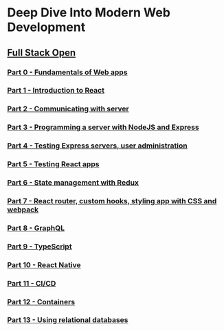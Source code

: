# Deep Dive Into Modern Web Development

## [Full Stack Open](https://fullstackopen.com/en/)

### [Part 0 - Fundamentals of Web apps](https://fullstackopen.com/en/part0)

### [Part 1 - Introduction to React](https://fullstackopen.com/en/part1)

### [Part 2 - Communicating with server](https://fullstackopen.com/en/part2)

### [Part 3 - Programming a server with NodeJS and Express](https://fullstackopen.com/en/part3)

### [Part 4 - Testing Express servers, user administration](https://fullstackopen.com/en/part4)

### [Part 5 - Testing React apps](https://fullstackopen.com/en/part5)

### [Part 6 - State management with Redux](https://fullstackopen.com/en/part6)

### [Part 7 - React router, custom hooks, styling app with CSS and webpack](https://fullstackopen.com/en/part7)

### [Part 8 - GraphQL](https://fullstackopen.com/en/part8)

### [Part 9 - TypeScript](https://fullstackopen.com/en/part9)

### [Part 10 - React Native](https://fullstackopen.com/en/part10)

### [Part 11 - CI/CD](https://fullstackopen.com/en/part11)

### [Part 12 - Containers](https://fullstackopen.com/en/part12)

### [Part 13 - Using relational databases](https://fullstackopen.com/en/part13)


